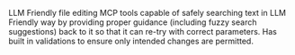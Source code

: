 LLM Friendly file editing MCP tools capable of safely searching text in LLM Friendly way by providing proper guidance (including fuzzy search suggestions) back to it so that it can re-try with correct parameters. 
Has built in validations to ensure only intended changes are permitted.